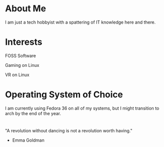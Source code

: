# About Me 

I am just a tech hobbyist with a spattering of IT knowledge here and there.

# Interests

FOSS Software

Gaming on Linux

VR on Linux

# Operating System of Choice
I am currently using Fedora 36 on all of my systems, but I might transition to arch by the end of the year. 


#
"A revolution without dancing is not a revolution worth having."
- Emma Goldman
